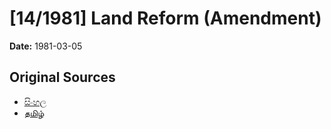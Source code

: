# [14/1981] Land Reform (Amendment)

**Date:** 1981-03-05

## Original Sources

- [සිංහල](https://documents.gov.lk/view/acts/1981/3/14-1981_S.pdf)
- [தமிழ்](https://documents.gov.lk/view/acts/1981/3/14-1981_T.pdf)
